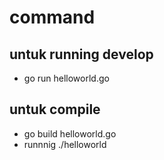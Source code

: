 # command
## untuk running develop
 - go run helloworld.go

## untuk compile
 - go build helloworld.go
 - runnnig ./helloworld
